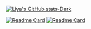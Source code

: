 [![Liya's GitHub stats-Dark](https://github-readme-stats.vercel.app/api?username=slyrith&show_icons=true&theme=dark#gh-dark-mode-only)](https://github.com/anuraghazra/github-readme-stats#gh-dark-mode-only)

[![Readme Card](https://github-readme-stats.vercel.app/api/pin/?username=slyrith&repo=Vanitycord.js&theme=dark#gh-dark-mode-only)](https://github.com/anuraghazra/github-readme-stats) [![Readme Card](https://github-readme-stats.vercel.app/api/pin/?username=slyrith&repo=Walpurgis.js&theme=dark#gh-dark-mode-only)](https://github.com/anuraghazra/github-readme-stats)
